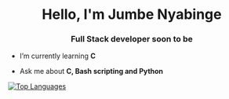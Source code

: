 <h1 align="center">Hello, I'm Jumbe Nyabinge</h1>
<h3 align="center">Full Stack developer soon to be</h3>

- I’m currently learning **C**

- Ask me about **C, Bash scripting and Python**

<a href="https://github.com/nyabingenorv" align="left"><img src="https://github-readme-stats.vercel.app/api/top-langs/?username=nyabingenorv&langs_count=10&title_color=a855f7&text_color=ffffff&icon_color=0891b2&bg_color=1c1917&hide_border=true&locale=en&custom_title=Top%20%Languages" alt="Top Languages" /></a>


